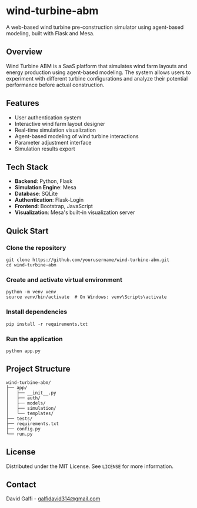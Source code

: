 # wind-turbine-abm

A web-based wind turbine pre-construction simulator using agent-based modeling, built with Flask and Mesa.

## Overview
Wind Turbine ABM is a SaaS platform that simulates wind farm layouts and energy production using agent-based modeling. The system allows users to experiment with different turbine configurations and analyze their potential performance before actual construction.

## Features
- User authentication system
- Interactive wind farm layout designer
- Real-time simulation visualization
- Agent-based modeling of wind turbine interactions
- Parameter adjustment interface
- Simulation results export

## Tech Stack
- **Backend**: Python, Flask
- **Simulation Engine**: Mesa
- **Database**: SQLite
- **Authentication**: Flask-Login
- **Frontend**: Bootstrap, JavaScript
- **Visualization**: Mesa's built-in visualization server

## Quick Start
### Clone the repository
```
git clone https://github.com/yourusername/wind-turbine-abm.git
cd wind-turbine-abm
```
### Create and activate virtual environment
```
python -m venv venv
source venv/bin/activate  # On Windows: venv\Scripts\activate
```

### Install dependencies
```pip install -r requirements.txt```

### Run the application
```python app.py```

## Project Structure
```
wind-turbine-abm/
├── app/
│   ├── __init__.py
│   ├── auth/
│   ├── models/
│   ├── simulation/
│   └── templates/
├── tests/
├── requirements.txt
├── config.py
└── run.py
```

## License
Distributed under the MIT License. See `LICENSE` for more information.

## Contact
David Galfi - galfidavid314@gmail.com
